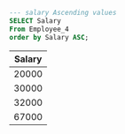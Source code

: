 ```sql
--- salary Ascending values
SELECT Salary
From Employee_4
order by Salary ASC;
```

| Salary |
| ------ |
| 20000  |
| 30000  |
| 32000  |
| 67000  |
